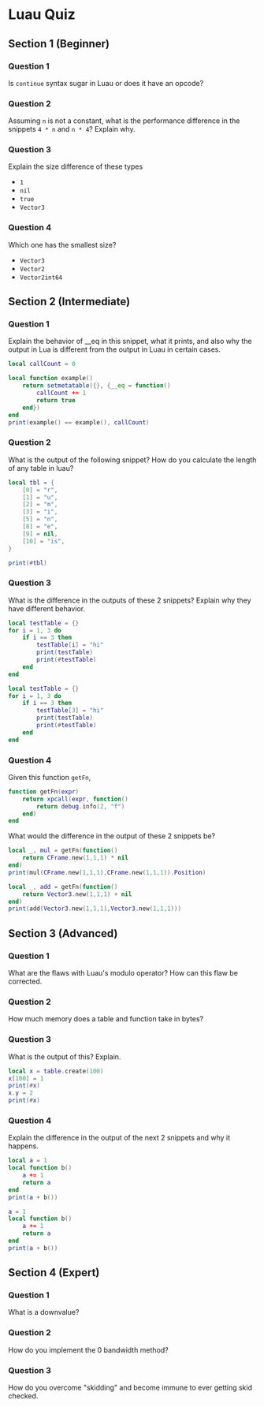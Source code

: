 # Luau Quiz

## Section 1 (Beginner)

### Question 1
Is ``continue`` syntax sugar in Luau or does it have an opcode?

### Question 2
Assuming ``n`` is not a constant, what is the performance difference in the snippets ``4 * n`` and ``n * 4``? Explain why.

### Question 3
Explain the size difference of these types

* ``1``
* ``nil``
* ``true``
* ``Vector3``

### Question 4
Which one has the smallest size?

* ``Vector3``
* ``Vector2``
* ``Vector2int64``

## Section 2 (Intermediate)

### Question 1

Explain the behavior of __eq in this snippet, what it prints, and also why the output in Lua is different from the output in Luau in certain cases.
```lua
local callCount = 0

local function example()
    return setmetatable({}, {__eq = function() 
        callCount += 1
        return true 
    end}) 
end
print(example() == example(), callCount)
```

### Question 2
What is the output of the following snippet? How do you calculate the length of any table in luau?
```lua
local tbl = {
    [0] = "r",
    [1] = "u",
    [2] = "m",
    [3] = "i",
    [5] = "n",
    [8] = "e",
    [9] = nil,
    [10] = "is",
}

print(#tbl)
```

### Question 3

What is the difference in the outputs of these 2 snippets? Explain why they have different behavior.
```lua
local testTable = {}
for i = 1, 3 do
    if i == 3 then
        testTable[i] = "hi"
        print(testTable)
        print(#testTable)
    end
end
```

```lua
local testTable = {}
for i = 1, 3 do
    if i == 3 then
        testTable[3] = "hi"
        print(testTable)
        print(#testTable)
    end
end
```

### Question 4
Given this function ``getFn``,

```lua
function getFn(expr)
    return xpcall(expr, function()
        return debug.info(2, "f")
    end)
end
```

What would the difference in the output of these 2 snippets be?

```lua
local _, mul = getFn(function()
    return CFrame.new(1,1,1) * nil
end)
print(mul(CFrame.new(1,1,1),CFrame.new(1,1,1)).Position)
```
```lua
local _, add = getFn(function()
    return Vector3.new(1,1,1) + nil
end)
print(add(Vector3.new(1,1,1),Vector3.new(1,1,1)))
```

## Section 3 (Advanced)

### Question 1
What are the flaws with Luau's modulo operator? How can this flaw be corrected.

### Question 2
How much memory does a table and function take in bytes?

### Question 3

What is the output of this? Explain.
```lua
local x = table.create(100)
x[100] = 1
print(#x)
x.y = 2
print(#x)
```

### Question 4
Explain the difference in the output of the next 2 snippets and why it happens. 

```lua
local a = 1
local function b()
    a += 1
    return a
end
print(a + b())
```

```lua
a = 1
local function b()
    a += 1
    return a
end
print(a + b())
```

## Section 4 (Expert)

### Question 1
What is a downvalue?

### Question 2
How do you implement the 0 bandwidth method?

### Question 3
How do you overcome "skidding" and become immune to ever getting skid checked.
